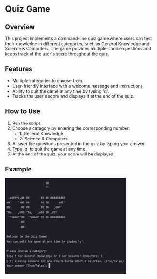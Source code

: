 # Quiz Game

## Overview

This project implements a command-line quiz game where users can test their knowledge in different categories, such as General Knowledge and Science & Computers. The game provides multiple-choice questions and keeps track of the user's score throughout the quiz.

## Features

- Multiple categories to choose from.
- User-friendly interface with a welcome message and instructions.
- Ability to quit the game at any time by typing 'q'.
- Tracks the user's score and displays it at the end of the quiz.

## How to Use

1. Run the script.
2. Choose a category by entering the corresponding number:
   - 1: General Knowledge
   - 2: Science & Computers
3. Answer the questions presented in the quiz by typing your answer.
4. Type 'q' to quit the game at any time.
5. At the end of the quiz, your score will be displayed.

## Example

<img src="./image_quiz.jpg" alt="Quiz" width="400">